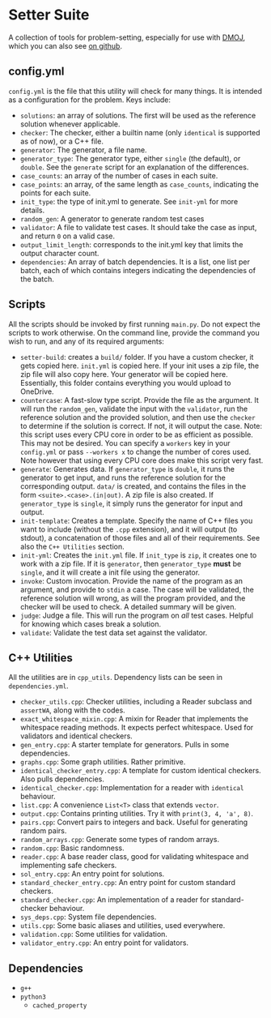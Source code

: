 # Setter Suite

A collection of tools for problem-setting, especially for use with [DMOJ](https://dmoj.ca), which you can also see [on github](https://github.com/DMOJ/judge-server).

## config.yml

`config.yml` is the file that this utility will check for many things. It is intended as a configuration for the problem. Keys include:

- `solutions`: an array of solutions. The first will be used as the reference solution whenever applicable.
- `checker`: The checker, either a builtin name (only `identical` is supported as of now), or a C++ file.
- `generator`: The generator, a file name.
- `generator_type`: The generator type, either `single` (the default), or `double`. See the `generate` script for an explanation of the differences.
- `case_counts`: an array of the number of cases in each suite.
- `case_points`: an array, of the same length as `case_counts`, indicating the points for each suite.
- `init_type`: the type of init.yml to generate. See `init-yml` for more details.
- `random_gen`: A generator to generate random test cases
- `validator`: A file to validate test cases. It should take the case as input, and return `0` on a valid case.
- `output_limit_length`: corresponds to the init.yml key that limits the output character count.
- `dependencies`: An array of batch dependencies. It is a list, one list per batch, each of which contains integers indicating the dependencies of the batch.

## Scripts

All the scripts should be invoked by first running `main.py`. Do not expect the scripts to work otherwise. On the command line, provide the command you wish to run, and any of its required arguments:

- `setter-build`: creates a `build/` folder. If you have a custom checker, it gets copied here. `init.yml` is copied here. If your init uses a zip file, the zip file will also copy here. Your generator will be copied here. Essentially, this folder contains everything you would upload to OneDrive.
- `countercase`: A fast-slow type script. Provide the file as the argument. It will run the `random_gen`, validate the input with the `validator`, run the reference solution and the provided solution, and then use the `checker` to determine if the solution is correct. If not, it will output the case. Note: this script uses every CPU core in order to be as efficient as possible. This may not be desired. You can specify a `workers` key in your `config.yml` or pass `--workers x` to change the number of cores used. Note however that using every CPU core does make this script very fast.
- `generate`: Generates data. If `generator_type` is `double`, it runs the generator to get input, and runs the reference solution for the corresponding output. `data/` is created, and contains the files in the form `<suite>.<case>.(in|out)`. A zip file is also created. If `generator_type` is `single`, it simply runs the generator for input and output.
- `init-template`: Creates a template. Specify the name of C++ files you want to include (without the `.cpp` extension), and it will output (to stdout), a concatenation of those files and all of their requirements. See also the `C++ Utilities` section.
- `init-yml`: Creates the `init.yml` file. If `init_type` is `zip`, it creates one to work with a zip file. If it is `generator`, then `generator_type` **must** be `single`, and it will create a init file using the generator.
- `invoke`: Custom invocation. Provide the name of the program as an argument, and provide to `stdin` a case. The case will be validated, the reference solution will wrong, as will the program provided, and the checker will be used to check. A detailed summary will be given.
- `judge`: Judge a file. This will run the program on _all_ test cases. Helpful for knowing which cases break a solution.
- `validate`: Validate the test data set against the validator.

## C++ Utilities

All the utilities are in `cpp_utils`. Dependency lists can be seen in `dependencies.yml`.

- `checker_utils.cpp`: Checker utilities, including a Reader subclass and `assertWA`, along with the codes.
- `exact_whitespace_mixin.cpp`: A mixin for Reader that implements the whitespace reading methods. It expects perfect whitespace. Used for validators and identical checkers.
- `gen_entry.cpp`: A starter template for generators. Pulls in some dependencies.
- `graphs.cpp`: Some graph utilities. Rather primitive.
- `identical_checker_entry.cpp`: A template for custom identical checkers. Also pulls dependencies.
- `identical_checker.cpp`: Implementation for a reader with `identical` behaviour.
- `list.cpp`: A convenience `List<T>` class that extends `vector`.
- `output.cpp`: Contains printing utilities. Try it with `print(3, 4, 'a', 8)`.
- `pairs.cpp`: Convert pairs to integers and back. Useful for generating random pairs.
- `random_arrays.cpp`: Generate some types of random arrays.
- `random.cpp`: Basic randomness.
- `reader.cpp`: A base reader class, good for validating whitespace and implementing safe checkers.
- `sol_entry.cpp`: An entry point for solutions.
- `standard_checker_entry.cpp`: An entry point for custom standard checkers.
- `standard_checker.cpp`: An implementation of a reader for standard-checker behaviour.
- `sys_deps.cpp`: System file dependencies.
- `utils.cpp`: Some basic aliases and utilities, used everywhere.
- `validation.cpp`: Some utilities for validation.
- `validator_entry.cpp`: An entry point for validators.

## Dependencies
- `g++`
- `python3`
  - `cached_property`
